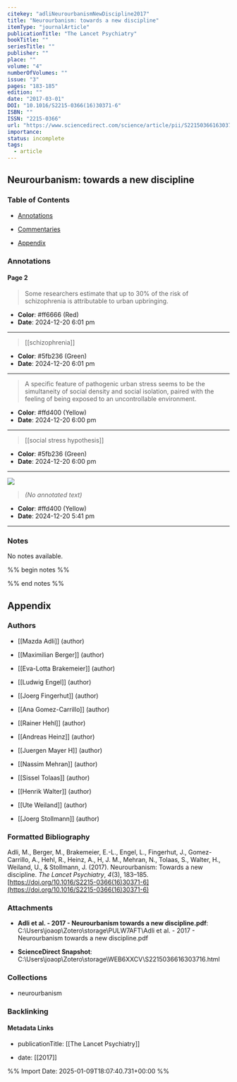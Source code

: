 ```yaml
---
citekey: "adliNeurourbanismNewDiscipline2017"
title: "Neurourbanism: towards a new discipline"
itemType: "journalArticle"
publicationTitle: "The Lancet Psychiatry"
bookTitle: ""
seriesTitle: ""
publisher: ""
place: ""
volume: "4"
numberOfVolumes: ""
issue: "3"
pages: "183-185"
edition: ""
date: "2017-03-01"
DOI: "10.1016/S2215-0366(16)30371-6"
ISBN: ""
ISSN: "2215-0366"
url: "https://www.sciencedirect.com/science/article/pii/S2215036616303716"
importance: 
status: incomplete
tags:
  - article
---
```


## Neurourbanism: towards a new discipline

### Table of Contents

- [Annotations](#annotations)

+ [Commentaries](#commentaries)

- [Appendix](#appendix)

### Annotations




#### Page 2







> Some researchers estimate that up to 30% of the risk of schizophrenia is attributable to urban upbringing.





- **Color**: #ff6666 (Red)
- **Date**: 2024-12-20 6:01 pm

---








> [[schizophrenia]]





- **Color**: #5fb236 (Green)
- **Date**: 2024-12-20 6:01 pm

---







> A specific feature of pathogenic urban stress seems to be the simultaneity of social density and social isolation, paired with the feeling of being exposed to an uncontrollable environment.





- **Color**: #ffd400 (Yellow)
- **Date**: 2024-12-20 6:00 pm

---








> [[social stress hypothesis]]





- **Color**: #5fb236 (Green)
- **Date**: 2024-12-20 6:00 pm

---




![](<0 - Supplementary/images/adliNeurourbanismNewDiscipline2017.md/image-2-x16-y555.png>)



> *(No annotated text)*




- **Color**: #ffd400 (Yellow)
- **Date**: 2024-12-20 5:41 pm

---





### Notes


No notes available.


%% begin notes %%

<!-- Write your personal notes here -->

%% end notes %%

## Appendix

### Authors


- [[Mazda Adli]] (author)

- [[Maximilian Berger]] (author)

- [[Eva-Lotta Brakemeier]] (author)

- [[Ludwig Engel]] (author)

- [[Joerg Fingerhut]] (author)

- [[Ana Gomez-Carrillo]] (author)

- [[Rainer Hehl]] (author)

- [[Andreas Heinz]] (author)

- [[Juergen Mayer H]] (author)

- [[Nassim Mehran]] (author)

- [[Sissel Tolaas]] (author)

- [[Henrik Walter]] (author)

- [[Ute Weiland]] (author)

- [[Joerg Stollmann]] (author)




### Formatted Bibliography

Adli, M., Berger, M., Brakemeier, E.-L., Engel, L., Fingerhut, J., Gomez-Carrillo, A., Hehl, R., Heinz, A., H, J. M., Mehran, N., Tolaas, S., Walter, H., Weiland, U., & Stollmann, J. (2017). Neurourbanism: Towards a new discipline. _The Lancet Psychiatry_, _4_(3), 183–185. [https://doi.org/10.1016/S2215-0366(16)30371-6](https://doi.org/10.1016/S2215-0366(16)30371-6)




### Attachments


- **Adli et al. - 2017 - Neurourbanism towards a new discipline.pdf**: C:\Users\joaop\Zotero\storage\PULW7AFT\Adli et al. - 2017 - Neurourbanism towards a new discipline.pdf

- **ScienceDirect Snapshot**: C:\Users\joaop\Zotero\storage\WEB6XXCV\S2215036616303716.html




### Collections


- neurourbanism





### Backlinking


#### Metadata Links


- publicationTitle: [[The Lancet Psychiatry]]




- date: [[2017]]






%% Import Date: 2025-01-09T18:07:40.731+00:00 %%

